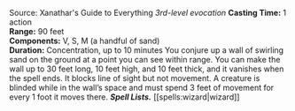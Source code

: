 Source: Xanathar's Guide to Everything
*3rd-level evocation*
**Casting Time:** 1 action  
**Range:** 90 feet  
**Components:** V, S, M (a handful of sand)  
**Duration:** Concentration, up to 10 minutes
You conjure up a wall of swirling sand on the ground at a point you can see within range. You can make the wall up to 30 feet long, 10 feet high, and 10 feet thick, and it vanishes when the spell ends. It blocks line of sight but not movement. A creature is blinded while in the wall’s space and must spend 3 feet of movement for every 1 foot it moves there.
***Spell Lists.*** [[spells:wizard|wizard]]